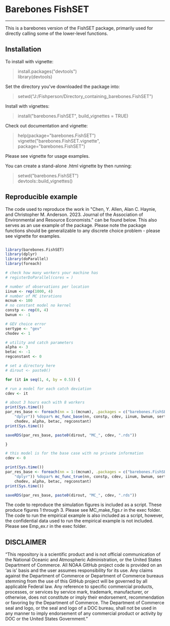 Barebones FishSET
=========

---

This is a barebones version of the FishSET package, primarily used for directly
calling some of the lower-level functions.

Installation
---

To install with vignette:

  > install.packages("devtools")  
  > library(devtools)

Set the directory you've downloaded the package into:

  > setwd("J:/Fishperson/Directory_containing_barebones.FishSET")

Install with vignettes:

  > install("barebones.FishSET", build_vignettes = TRUE)

Check out documentation and vignette:

  > help(package="barebones.FishSET")  
  > vignette("barebones.FishSET.vignette", package="barebones.FishSET")

Please see vignette for usage examples.

You can create a stand-alone .html vignette by then running:

  > setwd("barebones.FishSET")  
  > devtools::build_vignettes()

Reproducible example
-----------------

The code used to reproduce the work in "Chen, Y. Allen, Alan C. Haynie, and
Christopher M. Anderson. 2023. Journal of the Association of Environmental and
Resource Economists." can be found below. This also serves as an use example of
the package. Please note the package functions should be generalizable to any
discrete choice problem - please see vignette for examples.

``` r

library(barebones.FishSET)
library(dplyr)
library(doParallel)
library(foreach)

# check how many workers your machine has
# registerDoParallel(cores = )

# number of observations per location
iinum <- rep(1000, 4)
# number of MC iterations
mcnum <- 100
# no constant model no kernel
constp <- rep(0, 4)
bwnum <- -1

# GEV choice error
sertype <- "gev"
chodev <- 1

# utility and catch parameters
alpha <- 3
betac <- -1
regconstant <- 0

# set a directory here
# dirout <- paste0()

for (it in seq(1, 4, by = 0.5)) {

# run a model for each catch deviation
cdev <- it

# about 3 hours each with 8 workers
print(Sys.time())
par_res_base <- foreach(nn = 1:(mcnum), .packages = c("barebones.FishSET",
    "dplyr")) %dopar% mc_func_base(nn, constp, cdev, iinum, bwnum, sertype,
    chodev, alpha, betac, regconstant)
print(Sys.time())

saveRDS(par_res_base, paste0(dirout, "MC_", cdev, ".rds"))

}

# this model is for the base case with no private information
cdev <- 0

print(Sys.time())
par_res_base <- foreach(nn = 1:(mcnum), .packages = c("barebones.FishSET",
    "dplyr")) %dopar% mc_func_true(nn, constp, cdev, iinum, bwnum, sertype,
    chodev, alpha, betac, regconstant)
print(Sys.time())

saveRDS(par_res_base, paste0(dirout, "MC_", cdev, ".rds"))

```

The code to reproduce the simulation figures is included as a script. These
produce figures 1 through 3. Please see MC_make_figs.r in the exec folder.
The code to run the empirical example is also included as a script, however,
the confidential data used to run the empirical example is not included. Please
see Emp_ex.r in the exec folder.

DISCLAIMER
------------------------
“This repository is a scientific product and is not official communication of the National Oceanic and Atmospheric Administration, or the United States Department of Commerce. All NOAA GitHub project code is provided on an ‘as is’ basis and the user assumes responsibility for its use. Any claims against the Department of Commerce or Department of Commerce bureaus stemming from the use of this GitHub project will be governed by all applicable Federal law. Any reference to specific commercial products, processes, or services by service mark, trademark, manufacturer, or otherwise, does not constitute or imply their endorsement, recommendation or favoring by the Department of Commerce. The Department of Commerce seal and logo, or the seal and logo of a DOC bureau, shall not be used in any manner to imply endorsement of any commercial product or activity by DOC or the United States Government.”
